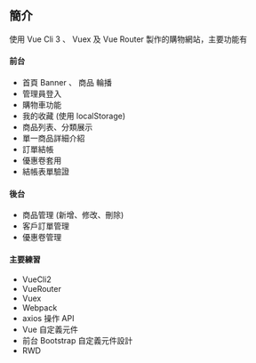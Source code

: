 ## 簡介
使用 Vue Cli 3 、 Vuex 及 Vue Router 製作的購物網站，主要功能有

#### 前台
* 首頁 Banner 、 商品 輪播
* 管理員登入
* 購物車功能
* 我的收藏 (使用 localStorage)
* 商品列表、分類展示
* 單一商品詳細介紹
* 訂單結帳
* 優惠卷套用
* 結帳表單驗證

#### 後台
* 商品管理 (新增、修改、刪除)
* 客戶訂單管理
* 優惠卷管理

#### 主要練習
+ VueCli2
+ VueRouter
+ Vuex
+ Webpack
+ axios 操作 API
+ Vue 自定義元件
+ 前台 Bootstrap 自定義元件設計
+ RWD
